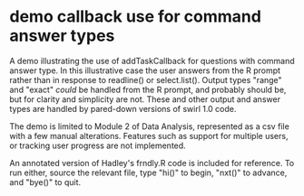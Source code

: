 demo callback use for command answer types
==========

A demo illustrating the use of addTaskCallback for questions with command answer type. In this illustrative case the user answers from the R prompt rather than in response to readline() or select.list(). Output types "range" and "exact" *could* be handled from the R prompt, and probably should be, but for clarity and simplicity are not. These and other output and answer types are handled by pared-down versions of swirl 1.0 code. 

The demo is limited to Module 2 of Data Analysis, represented as a csv file with a few manual alterations. Features such as support for multiple users, or tracking user progress are not implemented.

An annotated version of Hadley's frndly.R code is included for reference. To run either, source the relevant file, type "hi()" to begin, "nxt()" to advance, and "bye()" to quit.
